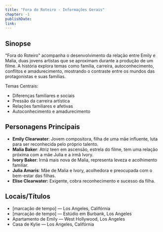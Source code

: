 ```yaml
---
title: "Fora do Roteiro - Informações Gerais"
chapter: -1
publishDate: 
link: 
---
```


## Sinopse

"Fora do Roteiro" acompanha o desenvolvimento da relação entre Emily e Malia, duas jovens artistas que se aproximam durante a produção de um filme. A história explora temas como família, carreira, autoconhecimento, conflitos e amadurecimento, mostrando o contraste entre os mundos das protagonistas e suas famílias.

Temas Centrais:

- Diferenças familiares e sociais
- Pressão da carreira artística
- Relações familiares e afetivas
- Autoconhecimento e amadurecimento

## Personagens Principais

- **Emily Clearwater**: Jovem compositora, filha de uma mãe influente, luta para ser reconhecida pelo próprio talento.
- **Malia Baker**: Atriz teen em ascensão, estrela do filme, tem uma relação próxima com a mãe Julia e a irmã Ivory.
- **Ivory Baker**: Irmã mais nova de Malia, representa leveza e acolhimento familiar.
- **Julia Amaris**: Mãe de Malia e Ivory, acolhedora e preocupada com o bem-estar das filhas.
- **Elise Clearwater:** Exigente, cobra reconhecimento e sucesso da filha.

## Locais/Títulos

- [marcação de tempo] — Los Angeles, Califórnia
- [marcação de tempo] — Estúdio em Burbank, Los Angeles
- Apartamento de Emily — West Hollywood, Los Angeles
- Casa de Kylie — Los Angeles, Califórnia
